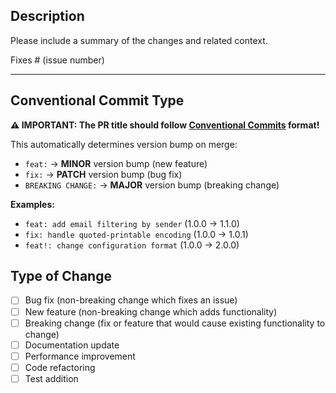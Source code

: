 ## Description

Please include a summary of the changes and related context.

Fixes # (issue number)

---

## Conventional Commit Type

**⚠️ IMPORTANT: The PR title should follow [Conventional Commits](https://www.conventionalcommits.org/) format!**

This automatically determines version bump on merge:

- `feat:` → **MINOR** version bump (new feature)
- `fix:` → **PATCH** version bump (bug fix)
- `BREAKING CHANGE:` → **MAJOR** version bump (breaking change)

**Examples:**

- `feat: add email filtering by sender` (1.0.0 → 1.1.0)
- `fix: handle quoted-printable encoding` (1.0.0 → 1.0.1)
- `feat!: change configuration format` (1.0.0 → 2.0.0)

## Type of Change

- [ ] Bug fix (non-breaking change which fixes an issue)
- [ ] New feature (non-breaking change which adds functionality)
- [ ] Breaking change (fix or feature that would cause existing functionality to change)
- [ ] Documentation update
- [ ] Performance improvement
- [ ] Code refactoring
- [ ] Test addition
